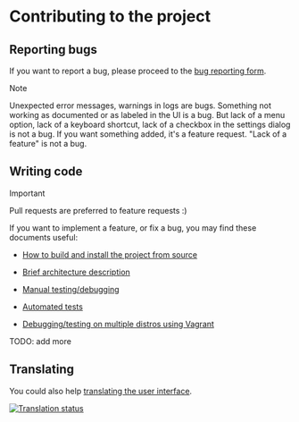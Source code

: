 <!--
SPDX-FileCopyrightText: 2022 Aleksandr Mezin <mezin.alexander@gmail.com>

SPDX-License-Identifier: GPL-3.0-or-later
-->

# Contributing to the project

## Reporting bugs

If you want to report a bug, please proceed to the [bug reporting form].

> [!NOTE]
> Unexpected error messages, warnings in logs are bugs. Something not working
> as documented or as labeled in the UI is a bug. But lack of a menu option,
> lack of a keyboard shortcut, lack of a checkbox in the settings dialog
> is not a bug. If you want something added, it's a feature request.
> "Lack of a feature" is not a bug.

[bug reporting form]: https://github.com/ddterm/gnome-shell-extension-ddterm/issues/new?labels=bug&template=BUG.yml

## Writing code

> [!IMPORTANT]
> Pull requests are preferred to feature requests :)

If you want to implement a feature, or fix a bug, you may find these documents
useful:

* [How to build and install the project from source][BUILD.md]

* [Brief architecture description][Architecture.md]

* [Manual testing/debugging][Debug.md]

* [Automated tests][Test.md]

* [Debugging/testing on multiple distros using Vagrant][Vagrant.md]

TODO: add more

[BUILD.md]: /docs/BUILD.md
[Architecture.md]: /docs/Architecture.md
[Debug.md]: /docs/Debug.md
[Test.md]: /docs/Test.md
[Vagrant.md]: /docs/Vagrant.md

## Translating

You could also help [translating the user interface][Translations.md].

[Translations.md]: /docs/Translations.md

[![Translation status]][Weblate]

[Weblate]: https://hosted.weblate.org/engage/gnome-shell-extension-ddterm/
[Translation status]: https://hosted.weblate.org/widgets/gnome-shell-extension-ddterm/-/287x66-white.png
